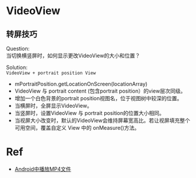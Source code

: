 # VideoView

## 转屏技巧
Question:  
当切换横竖屏时，如何显示更改VideoView的大小和位置？

Solution:  
`VideoView + portrait position View`  

- mPortraitPosition.getLocationOnScreen(locationArray)
- VideoView 与 portrait content (包含portrait position）的view层次同级。
- 增加一个白色背景的portrait position视图名，位于视图树中较深的位置。
- 当横屏时，全屏显示VideoView。  
- 当竖屏时，设置VideoView 与 portrait position的位置大小相同。  
- 当视屏大小改变时，默认的VideoView会维持屏幕宽高比。若让视屏填充整个可用空间，覆盖自定义 View 中的 onMeasure()方法。

# Ref
- [Android中播放MP4文件](https://blog.csdn.net/u012975705/article/details/49047975)